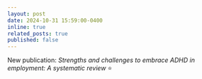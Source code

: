 ```yaml
---
layout: post
date: 2024-10-31 15:59:00-0400
inline: true
related_posts: true
published: false
---
```


New publication: _Strengths and challenges to embrace ADHD in employment: A systematic review_ ⭐